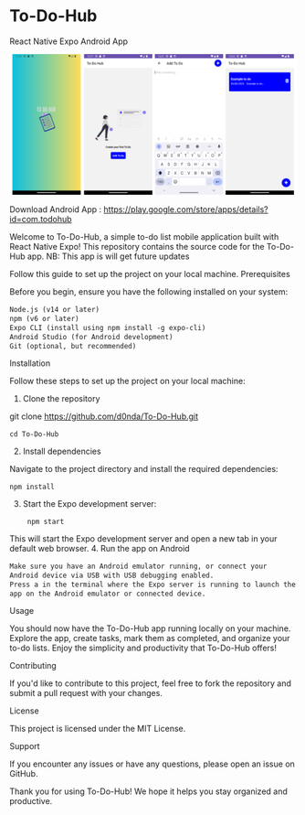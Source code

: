 # To-Do-Hub
React Native Expo Android App

![Mobile Screenshot](./src/assets/feature-screens.png "Mobile Screens")

Download Android App : https://play.google.com/store/apps/details?id=com.todohub

Welcome to To-Do-Hub, a simple to-do list mobile application built with React Native Expo! 
This repository contains the source code for the To-Do-Hub app. 
NB: This app is will  get future updates 

Follow this guide to set up the project on your local machine.
Prerequisites

Before you begin, ensure you have the following installed on your system:

    Node.js (v14 or later)
    npm (v6 or later)
    Expo CLI (install using npm install -g expo-cli)
    Android Studio (for Android development)
    Git (optional, but recommended)

Installation

Follow these steps to set up the project on your local machine:
1. Clone the repository

git clone https://github.com/d0nda/To-Do-Hub.git

    cd To-Do-Hub

2. Install dependencies

Navigate to the project directory and install the required dependencies:

    npm install

3. Start the Expo development server:

        npm start

This will start the Expo development server and open a new tab in your default web browser.
4. Run the app on Android

    Make sure you have an Android emulator running, or connect your Android device via USB with USB debugging enabled.
    Press a in the terminal where the Expo server is running to launch the app on the Android emulator or connected device.

Usage

You should now have the To-Do-Hub app running locally on your machine. Explore the app, create tasks, mark them as completed, and organize your to-do lists. Enjoy the simplicity and productivity that To-Do-Hub offers!


Contributing

If you'd like to contribute to this project, feel free to fork the repository and submit a pull request with your changes.


License

This project is licensed under the MIT License.


Support

If you encounter any issues or have any questions, please open an issue on GitHub.

Thank you for using To-Do-Hub! We hope it helps you stay organized and productive.
